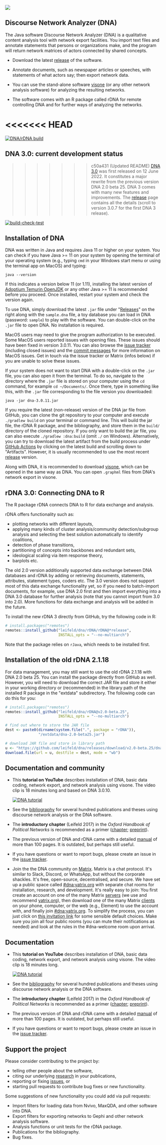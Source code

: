 ![](./dna/src/main/resources/icons/dna128.png)

## Discourse Network Analyzer (DNA)

The Java software Discourse Network Analyzer (DNA) is a qualitative content analysis tool with network export facilities. You import text files and annotate statements that persons or organizations make, and the program will return network matrices of actors connected by shared concepts.

- Download the latest [release](https://github.com/leifeld/dna/releases) of the software.

- Annotate documents, such as newspaper articles or speeches, with statements of what actors say; then export network data.

- You can use the stand-alone software [visone](https://visone.ethz.ch/) (or any other network analysis software) for analyzing the resulting networks.

- The software comes with an R package called rDNA for remote controlling DNA and for further ways of analyzing the networks.

<<<<<<< HEAD
=======
[![DNA/rDNA build](https://github.com/leifeld/dna/actions/workflows/DNA%20build.yml/badge.svg)](https://github.com/leifeld/dna/actions/workflows/DNA%20build.yml)

## DNA 3.0: current development status

>>>>>>> c50a431 (Updated README)
[DNA 3.0](https://github.com/leifeld/dna/releases) was first released on 12 June 2022. It constitutes a major rewrite from the previous version DNA 2.0 beta 25. DNA 3 comes with many new features and improvements. The [release](https://github.com/leifeld/dna/releases) page contains all the details (scroll to version 3.0.7 for the first DNA 3 release).

[![build-check-test](https://github.com/leifeld/dna/actions/workflows/build-check-test.yml/badge.svg)](https://github.com/leifeld/dna/actions/workflows/build-check-test.yml)

## Installation of DNA

DNA was written in Java and requires Java 11 or higher on your system. You can check if you have Java >= 11 on your system by opening the terminal of your operating system (e.g., typing `cmd` in your Windows start menu or using the terminal app on MacOS) and typing:

``` shell
java --version
```

If this indicates a version below 11 (or 1.11), installing the latest version of [Adoptium Temurin OpenJDK](https://adoptium.net) or any other Java >= 11 is recommended before you proceed. Once installed, restart your system and check the version again.

To use DNA, simply download the latest `.jar` file under "[Releases](https://github.com/leifeld/dna/releases)" on the right along with the `sample.dna` file, a toy database you can load in DNA (password: `sample`) to play with the software. You can double-click on the `.jar` file to open DNA. No installation is required.

MacOS users may need to give the program authorization to be executed. Some MacOS users reported issues with opening files. These issues should have been fixed in version 3.0.11. You can also browse the [issue tracker](https://github.com/leifeld/issues) (including closed issues) and the [commit messages](https://github.com/leifeld/dna/commits/master/) for more information on MacOS issues. Get in touch via the issue tracker or Matrix (infos below) if you are unable to solve these issues.

If your system does not want to start DNA with a double-click on the `.jar` file, you can also open it from the terminal. To do so, navigate to the directory where the `.jar` file is stored on your computer using the `cd` command, for example `cd ~/Documents/`. Once there, type in something like this, with the `.jar` file corresponding to the file version you downloaded:

``` shell
java -jar dna-3.0.11.jar
```

If you require the latest (non-release) version of the DNA jar file from GitHub, you can clone the git repository to your computer and execute `./gradlew build` on your terminal or command line. This will build the jar file, the rDNA R package, and the bibliography, and store them in the `build/` directory of the cloned repository. If you only want to build the jar file, you can also execute `./gradlew :dna:build` (omit `./` on Windows). Alternatively, you can try to download the latest artifact from the build process under [GitHub Actions](https://github.com/leifeld/dna/actions) by clicking on the latest build and scrolling down to "Artifacts". However, it is usually recommended to use the most recent [release](https://github.com/leifeld/dna/releases/) version.

Along with DNA, it is recommended to download [visone](https://visone.ethz.ch/), which can be opened in the same way as DNA. You can open `.graphml` files from DNA's network export in visone.

## rDNA 3.0: Connecting DNA to R

The R package rDNA connects DNA to R for data exchange and analysis.

rDNA offers functionality such as:
- plotting networks with different layouts,
- applying many kinds of cluster analysis/community detection/subgroup analysis and selecting the best solution automatically to identify coalitions,
- detection of phase transitions,
- partitioning of concepts into backbones and redundant sets,
- ideological scaling via item response theory,
- barplots etc.

The old 2.0 version additionally supported data exchange between DNA databases and rDNA by adding or retrieving documents, statements, attributes, statement types, coders etc. The 3.0 version does not support most of this data exchange functionality yet, so if you need to batch-import documents, for example, use DNA 2.0 first and then import everything into a DNA 3.0 database for further analysis (note that you cannot import from 3.0 into 2.0). More functions for data exchange and analysis will be added in the future.

To install the new rDNA 3 directly from GitHub, try the following code in R:

``` r
# install.packages("remotes")
remotes::install_github("leifeld/dna/rDNA/rDNA@*release",
                        INSTALL_opts = "--no-multiarch")
```

Note that the package relies on `rJava`, which needs to be installed first.

## Installation of the old rDNA 2.1.18
For data management, you may still want to use the old rDNA 2.1.18 with DNA 2.0 beta 25. You can install the package directly from GitHub as well. However, you will need to download the correct JAR file and store it either in your working directory or (recommended) in the library path of the installed R package in the "extdata" subdirectory. The following code can do this for you:
```r
# install.packages("remotes")
remotes::install_github("leifeld/dna/rDNA@v2.0-beta.25",
                        INSTALL_opts = "--no-multiarch")

# find out where to store the JAR file
dest <- paste0(dirname(system.file(".", package = "rDNA")),
               "/extdata/dna-2.0-beta25.jar")

# download JAR file and store in library path
u <- "https://github.com/leifeld/dna/releases/download/v2.0-beta.25/dna-2.0-beta25.jar"
download.file(url = u, destfile = dest, mode = "wb")

```

## Documentation and community

- This **tutorial on YouTube** describes installation of DNA, basic data coding, network export, and network analysis using visone. The video clip is 18 minutes long and based on DNA 3.0.10.
  
  [![DNA tutorial](https://img.youtube.com/vi/u3hc86Tcs9A/0.jpg)](https://www.youtube.com/watch?v=u3hc86Tcs9A)

- See the [bibliography](./build/bibliography.md) for several hundred publications and theses using discourse network analysis or the DNA software.

- The **introductory chapter** (Leifeld 2017) in the *Oxford Handbook of Political Networks* is recommended as a primer ([chapter](https://doi.org/10.1093/oxfordhb/9780190228217.013.25); [preprint](http://eprints.gla.ac.uk/121525/)).

- The previous version of DNA and rDNA came with a detailed [manual](https://github.com/leifeld/dna/releases/download/v2.0-beta.25/dna-manual.pdf) of more than 100 pages. It is outdated, but perhaps still useful.

- If you have questions or want to report bugs, please create an issue in the [issue tracker](https://github.com/leifeld/dna/issues).

- Join the the DNA community on [Matrix](https://matrix.to/#/#dna:yatrix.org). Matrix is a chat protocol. It's similar to Slack, Discord, or WhatsApp, but without the corporate shackles. It's free, open-source, decentralised, and secure. We have set up a public space called [#dna:yatrix.org](https://matrix.to/#/#dna:yatrix.org) with separate chat rooms for installation, research, and development. It's really easy to join: You first create an account on one of the many Matrix [servers](https://joinmatrix.org/servers/) (we use and recommend [yatrix.org](https://element.yatrix.org/)), then download one of the many Matrix [clients](https://matrix.org/ecosystem/clients/) on your phone, computer, or the web (e.g., Element) to use the account with, and finally join [#dna:yatrix.org](https://matrix.to/#/#dna:yatrix.org). To simplify the process, you can just click on [this invitation link](https://matrix.to/#/#dna:yatrix.org) for some sensible default choices. Make sure you join all four public rooms (you can mute their notifications as needed) and look at the rules in the #dna-welcome room upon arrival.

## Documentation

- This **tutorial on YouTube** describes installation of DNA, basic data coding, network export, and network analysis using visone. The video clip is 18 minutes long.
  
  [![DNA tutorial](https://img.youtube.com/vi/u3hc86Tcs9A/0.jpg)](https://www.youtube.com/watch?v=u3hc86Tcs9A)

- See the [bibliography](./build/bibliography.md) for several hundred publications and theses using discourse network analysis or the DNA software.

- The **introductory chapter** (Leifeld 2017) in the *Oxford Handbook of Political Networks* is recommended as a primer ([chapter](https://doi.org/10.1093/oxfordhb/9780190228217.013.25); [preprint](http://eprints.gla.ac.uk/121525/)).

- The previous version of DNA and rDNA came with a detailed [manual](https://github.com/leifeld/dna/releases/download/v2.0-beta.25/dna-manual.pdf) of more than 100 pages. It is outdated, but perhaps still useful.

- If you have questions or want to report bugs, please create an issue in the [issue tracker](https://github.com/leifeld/dna/issues).

## Support the project

Please consider contributing to the project by:
- telling other people about the software,
- citing our underlying [research](https://www.philipleifeld.com/publications) in your publications,
- reporting or fixing [issues](https://github.com/leifeld/issues), or
- starting pull requests to contribute bug fixes or new functionality.

Some suggestions of new functionality you could add via pull requests:
- Import filters for loading data from Nvivo, MaxQDA, and other software into DNA.
- Export filters for exporting networks to Gephi and other network analysis software.
- Analysis functions or unit tests for the rDNA package.
- Publications for the bibliography.
- Bug fixes.
